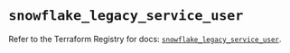 # `snowflake_legacy_service_user`

Refer to the Terraform Registry for docs: [`snowflake_legacy_service_user`](https://registry.terraform.io/providers/snowflakedb/snowflake/1.2.1/docs/resources/legacy_service_user).
